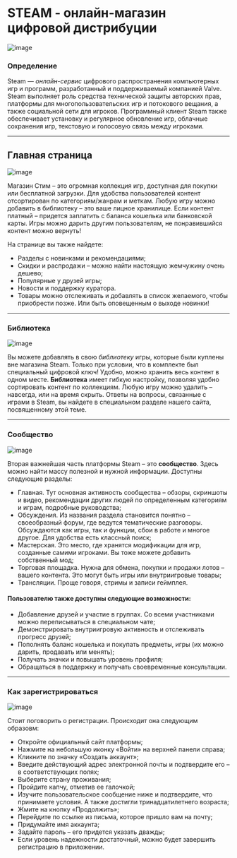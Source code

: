 # STEAM - онлайн-магазин цифровой дистрибуции

![image](https://user-images.githubusercontent.com/125721257/220311715-edeb8b7f-e15e-4e83-9b7c-01c66210204c.png)

### Определение

Steam — _онлайн-сервис_ цифрового распространения компьютерных игр и программ, разработанный и поддерживаемый компанией Valve. Steam выполняет роль средства технической защиты авторских прав, платформы для многопользовательских игр и потокового вещания, а также социальной сети для игроков. Программный клиент Steam также обеспечивает установку и регулярное обновление игр, облачные сохранения игр, текстовую и голосовую связь между игроками.

---
## Главная страница

![image](https://user-images.githubusercontent.com/125721257/220311762-5945885f-fe12-4f03-8270-4bef6a39889a.png)

Магазин Стим – это огромная коллекция игр, доступная для покупки или бесплатной загрузки. Для удобства пользователей контент отсортирован по категориям/жанрам и меткам. Любую игру можно добавить в библиотеку – это ваше лицное хранилище.
Если контент платный – придется заплатить с баланса кошелька или банковской карты. 
Игры можно дарить другим пользователям, не понравившийся контент можно вернуть!

На странице вы также найдете:

* Разделы с новинками и рекомендациями;
* Скидки и распродажи – можно найти настоящую жемчужину очень дешево;
* Популярные у друзей игры;
* Новости и поддержку куратора.
* Товары можно отслеживать и добавлять в список желаемого, чтобы приобрести позже. Или быть оповещенным о выходе новинки!
---
### Библиотека

![image](https://user-images.githubusercontent.com/125721257/220278694-f5c2b4c6-e68b-49e1-b273-da6a25c52c2a.png)

Вы можете добавлять в свою _библиотеку_ игры, которые были куплены вне магазина Steam. Только при условии, что в комплекте был специальный цифровой ключ! Удобно, можно хранить весь контент в одном месте.
__Библиотека__ имеет гибкую настройку, позволяя удобно сортировать контент по коллекциям. Любую игру можно удалить – навсегда, или на время скрыть.
Ответы на вопросы, связанные с играми в Steam, вы найдете в специальном разделе нашего сайта, посвященному этой теме.

---
### Сообщество

![image](https://user-images.githubusercontent.com/125721257/220309020-05e8166c-b66c-4bad-902c-fea6b495b0c3.png)

Вторая важнейшая часть платформы Steam – это __сообщество__. Здесь можно найти массу полезной и нужной информации. Доступны следующие разделы:

* Главная. Тут основная активность сообщества – обзоры, скриншоты и видео, рекомендации других людей по определенным категориям и играм, подробные руководства;
* Обсуждения. Из названия раздела становится понятно – своеобразный форум, где ведутся тематические разговоры. Обсуждаются как игры, так и функции, сбои в работе и многое другое. Для удобства есть классный поиск;
* Мастерская. Это место, где хранятся модификации для игр, созданные самими игроками. Вы тоже можете добавить собственный мод;
* Торговая площадка. Нужна для обмена, покупки и продажи лотов – вашего контента. Это могут быть игры или внутриигровые товары;
* Трансляции. Проще говоря, стримы и записи геймплея.

#### Пользователю также доступны следующие возможности:

* Добавление друзей и участие в группах. Со всеми участниками можно переписываться в специальном чате;
* Демонстрировать внутриигровую активность и отслеживать прогресс друзей;
* Пополнять баланс кошелька и покупать предметы, игры (их можно дарить, продавать или менять);
* Получать значки и повышать уровень профиля;
* Обращаться в поддержку и получать своевременные консультации.

---
### Как зарегистрироваться

![image](https://user-images.githubusercontent.com/125721257/220309858-e0f4c120-a306-4698-96ba-e845ac522180.png)

Стоит поговорить о регистрации. Происходит она следующим образовм:

- Откройте официальный сайт платформы;
- Нажмите на небольшую иконку «Войти» на верхней панели справа;
- Кликните по значку «Создать аккаунт»;
- Введите действующий адрес электронной почты и подтвердите его – в соответствующих полях;
- Выберите страну проживания;
- Пройдите капчу, отметив ее галочкой;
- Изучите пользовательское сообщение ниже и подтвердите, что принимаете условия. А также достигли тринадцатилетнего возраста;
- Жмите на кнопку «Продолжить»;
- Перейдите по ссылке из письма, которое пришло вам на почту;
- Придумайте имя аккаунта;
- Задайте пароль – его придется указать дважды;
- Если уровень надежности достаточный, можно будет завершить регистрацию в приложении.

